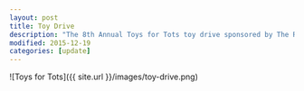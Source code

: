 ```yaml
---
layout: post
title: Toy Drive
description: "The 8th Annual Toys for Tots toy drive sponsored by The Rangers Soccer Academy and Pacific FC U10 and U15 Boys, in partnership with Clark County Indoor Sports Center."
modified: 2015-12-19
categories: [update]
---
```


![Toys for Tots]({{ site.url }}/images/toy-drive.png)
